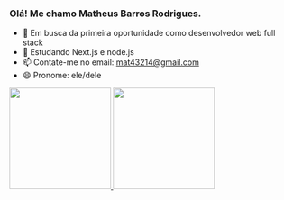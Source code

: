 ### Olá! Me chamo Matheus Barros Rodrigues.

- 🔭 Em busca da primeira oportunidade como desenvolvedor web full stack
- 🌱 Estudando Next.js e node.js
- 📫 Contate-me no email: mat43214@gmail.com 
- 😄 Pronome: ele/dele

<div>
  <a href="https://github.com/M12gthb">
  <img height="180em" src="https://github-readme-stats.vercel.app/api?username=M12gthb&show_icons=true&theme=radical"/>
  <img height="180em" src="https://github-readme-stats.vercel.app/api/top-langs/?username=M12gthb&theme=radical"/>
</div>

